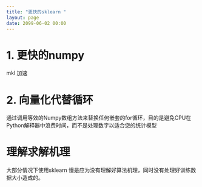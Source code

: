 ```yaml
---
title: "更快的sklearn "
layout: page
date: 2099-06-02 00:00
---
```

# 1. 更快的numpy
mkl 加速


# 2. 向量化代替循环
通过调用等效的Numpy数组方法来替换任何嵌套的for循环，目的是避免CPU在Python解释器中浪费时间，而不是处理数字以适合您的统计模型

# 理解求解机理

大部分情况下使用sklearn 慢是应为没有理解好算法机理，同时没有处理好训练数据大小造成的。